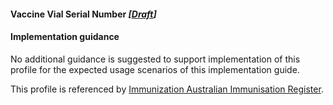 #### Vaccine Vial Serial Number *[[Draft](http://hl7.org/fhir/stu3/valueset-publication-status.html)]*

#### Implementation guidance
No additional guidance is suggested to support implementation of this profile for the expected usage scenarios of this implementation guide.

This profile is referenced by [Immunization Australian Immunisation Register](StructureDefinition-immunization-air.html). 
